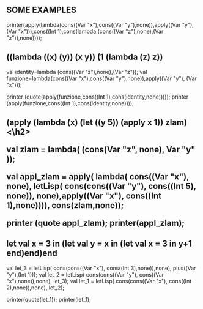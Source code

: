 ## SOME EXAMPLES

printer(apply(lambda(cons((Var "x"),cons((Var "y"),none)),apply((Var "y"), (Var "x"))),cons((Int 1),cons(lambda (cons((Var "z"),none),(Var "z")),none))));


<h2> ((lambda ((x) (y))  (x y)) (1 (lambda (z) z)) </h2>

val identity=lambda (cons((Var "z"),none),(Var "z"));
val funzione=lambda(cons((Var "x"),cons((Var "y"),none)),apply((Var "y"), (Var "x")));

printer (quote(apply(funzione,cons((Int 1),cons(identity,none)))));
printer (apply(funzione,cons((Int 1),cons(identity,none))));


<h2> (apply (lambda (x) (let ((y 5)) (apply x 1)) zlam) <\h2>

val zlam = lambda( (cons(Var "z", none), Var "y" ));

 val appl_zlam = apply( lambda( cons((Var "x"), none), letLisp( cons(cons((Var "y"), cons((Int 5), none)), none),apply((Var "x"), cons((Int 1),none)))), cons(zlam,none));

printer (quote appl_zlam);
printer(appl_zlam);


<h2> let val x = 3 in (let val y = x in (let val x = 3 in y+1 end)end)end</h2>

val let_3 = letLisp( cons(cons((Var "x"), cons((Int 3),none)),none), plus((Var "y"),(Int 1)));
val let_2 = letLisp( cons(cons((Var "y"), cons((Var "x"),none)),none), let_3);
val let_1 = letLisp( cons(cons((Var "x"), cons((Int 2),none)),none), let_2);

printer(quote(let_1));
printer(let_1);
